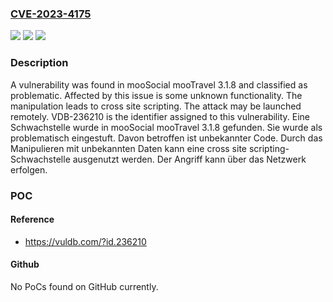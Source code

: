 ### [CVE-2023-4175](https://cve.mitre.org/cgi-bin/cvename.cgi?name=CVE-2023-4175)
![](https://img.shields.io/static/v1?label=Product&message=mooTravel&color=blue)
![](https://img.shields.io/static/v1?label=Version&message=3.1.8%20&color=brightgreen)
![](https://img.shields.io/static/v1?label=Vulnerability&message=CWE-79%20Cross%20Site%20Scripting&color=brightgreen)

### Description

A vulnerability was found in mooSocial mooTravel 3.1.8 and classified as problematic. Affected by this issue is some unknown functionality. The manipulation leads to cross site scripting. The attack may be launched remotely. VDB-236210 is the identifier assigned to this vulnerability.
Eine Schwachstelle wurde in mooSocial mooTravel 3.1.8 gefunden. Sie wurde als problematisch eingestuft. Davon betroffen ist unbekannter Code. Durch das Manipulieren mit unbekannten Daten kann eine cross site scripting-Schwachstelle ausgenutzt werden. Der Angriff kann über das Netzwerk erfolgen.

### POC

#### Reference
- https://vuldb.com/?id.236210

#### Github
No PoCs found on GitHub currently.

